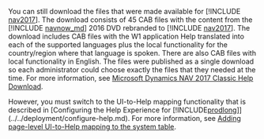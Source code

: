 You can still download the files that were made available for [!INCLUDE [nav2017](nav2017.md)]. The download consists of 45 CAB files with the content from the [!INCLUDE [navnow_md](navnow_md.md)] 2016 DVD rebranded to [!INCLUDE [nav2017](nav2017.md)]. The download includes CAB files with the W1 application Help translated into each of the supported languages plus the local functionality for the country/region where that language is spoken. There are also CAB files with local functionality in English. The files were published as a single download so each administrator could choose exactly the files that they needed at the time. For more information, see [Microsoft Dynamics NAV 2017 Classic Help Download](https://www.microsoft.com/en-us/download/details.aspx?id=54315).

However, you must switch to the UI-to-Help mapping functionality that is described in [Configuring the Help Experience for [!INCLUDE[prodlong](prodlong.md)]](../../deployment/configure-help.md). For more information, see [Adding page-level UI-to-Help mapping to the system table](../../help/context-sensitive-help.md#adding-page-level-ui-to-help-mapping-to-the-system-table).
